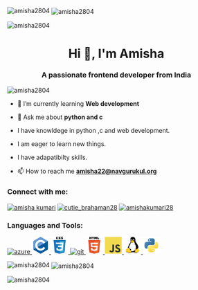 <p><img align="left" src="https://github-readme-stats.vercel.app/api/top-langs?username=amisha2804&show_icons=true&locale=en&layout=compact" alt="amisha2804" /></p>

<p>&nbsp;<img align="center" src="https://github-readme-stats.vercel.app/api?username=amisha2804&show_icons=true&locale=en" alt="amisha2804" /></p>

<p><img align="center" src="https://github-readme-streak-stats.herokuapp.com/?user=amisha2804&" alt="amisha2804" /></p>


<h1 align="center">Hi 👋, I'm Amisha</h1>
<h3 align="center">A passionate frontend developer from India</h3>

<p align="left"> <img src="https://komarev.com/ghpvc/?username=amisha2804&label=Profile%20views&color=0e75b6&style=flat" alt="amisha2804" /> </p>

- 🌱 I’m currently learning **Web development**
- 💬 Ask me about **python and c**
- I have knowldege in python ,c and web development.
- I am eager to learn new things.
- I have adapatibilty skills.

- 📫 How to reach me **amisha22@navgurukul.org**

<h3 align="left">Connect with me:</h3>
<p align="left">
<a href="https://linkedin.com/in/amisha kumari" target="blank"><img align="center" src="https://raw.githubusercontent.com/rahuldkjain/github-profile-readme-generator/master/src/images/icons/Social/linked-in-alt.svg" alt="amisha kumari" height="30" width="40" /></a>
<a href="https://instagram.com/cutie_brahaman28" target="blank"><img align="center" src="https://raw.githubusercontent.com/rahuldkjain/github-profile-readme-generator/master/src/images/icons/Social/instagram.svg" alt="cutie_brahaman28" height="30" width="40" /></a>
<a href="https://www.codechef.com/users/amishakumari28" target="blank"><img align="center" src="https://cdn.jsdelivr.net/npm/simple-icons@3.1.0/icons/codechef.svg" alt="amishakumari28" height="30" width="40" /></a>
</p>

<h3 align="left">Languages and Tools:</h3>
<p align="left"> <a href="https://azure.microsoft.com/en-in/" target="_blank" rel="noreferrer"> <img src="https://www.vectorlogo.zone/logos/microsoft_azure/microsoft_azure-icon.svg" alt="azure" width="40" height="40"/> </a> <a href="https://www.cprogramming.com/" target="_blank" rel="noreferrer"> <img src="https://raw.githubusercontent.com/devicons/devicon/master/icons/c/c-original.svg" alt="c" width="40" height="40"/> </a> <a href="https://www.w3schools.com/css/" target="_blank" rel="noreferrer"> <img src="https://raw.githubusercontent.com/devicons/devicon/master/icons/css3/css3-original-wordmark.svg" alt="css3" width="40" height="40"/> </a> <a href="https://git-scm.com/" target="_blank" rel="noreferrer"> <img src="https://www.vectorlogo.zone/logos/git-scm/git-scm-icon.svg" alt="git" width="40" height="40"/> </a> <a href="https://www.w3.org/html/" target="_blank" rel="noreferrer"> <img src="https://raw.githubusercontent.com/devicons/devicon/master/icons/html5/html5-original-wordmark.svg" alt="html5" width="40" height="40"/> </a> <a href="https://developer.mozilla.org/en-US/docs/Web/JavaScript" target="_blank" rel="noreferrer"> <img src="https://raw.githubusercontent.com/devicons/devicon/master/icons/javascript/javascript-original.svg" alt="javascript" width="40" height="40"/> </a> <a href="https://www.linux.org/" target="_blank" rel="noreferrer"> <img src="https://raw.githubusercontent.com/devicons/devicon/master/icons/linux/linux-original.svg" alt="linux" width="40" height="40"/> </a> <a href="https://www.python.org" target="_blank" rel="noreferrer"> <img src="https://raw.githubusercontent.com/devicons/devicon/master/icons/python/python-original.svg" alt="python" width="40" height="40"/> </a> </p>

<p><img align="left" src="https://github-readme-stats.vercel.app/api/top-langs?username=amisha2804&show_icons=true&locale=en&layout=compact" alt="amisha2804" /></p>

<p>&nbsp;<img align="center" src="https://github-readme-stats.vercel.app/api?username=amisha2804&show_icons=true&locale=en" alt="amisha2804" /></p>

<p><img align="center" src="https://github-readme-streak-stats.herokuapp.com/?user=amisha2804&" alt="amisha2804" /></p>


